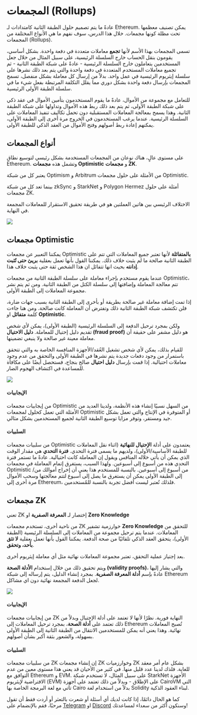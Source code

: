# المجمعات (Rollups)

عادةً ما يتم تصميم حلول الطبقة الثانية كامتدادات لـ Ethereum. يمكن تصنيف معظمها تحت مظلة كونها مجمعات. خلال هذا الدرس، سوف نفهم ما هي الأنواع المختلفة من المجمعات (Rollups).

تسمى المجمعات بهذا الأسم لأنها **تجمع** معاملات متعددة في دفعة واحدة. بشكل أساسي، يقومون بنقل الحساب خارج السلسلة الرئيسية، على سبيل المثال من خلال جعل المستخدمين يتعاملون خارج السلسلة الرئيسية - عادةً على شبكة الطبقة الثانية - ثم تجميع معاملات المستخدم المتعددة في دفعة واحدة والتي يتم بعد ذلك نشرها على سلسلة إيثريوم الرئيسية في عمل واحد. بدلاً من إرسال كل معاملة بشكل منفصل، تسمح المجمعات بإرسال دفعة واحدة بشكل دوري مما يقلل التكلفة المرتبطة بفعل شيء ما في سلسلة الطبقة الأولى الرئيسية.

للتعامل مع مجموعة من الأموال، عادةً ما يقوم المستخدمون بتأمين الأموال في عقد ذكي على شبكة الطبقة الأولى، ثم يتم بعد ذلك ربط هذه الأموال وتداولها على شبكة الطبقة الثانية. وهذا يسمح بمعالجة المعاملات المستقبلية دون تحمل تكاليف تنفيذ المعاملات على السلسلة الرئيسية. عندما يرغب المستخدمون في الخروج مرة أخرى إلى الطبقة الأولى، يمكنهم إعادة ربط أصولهم وفتح الأموال من العقد الذكي للطبقة الأولى.

## أنواع المجمعات

على مستوى عالٍ، هناك نوعان من المجمعات المستخدمة بشكل رئيسي لتوسيع نطاق Ethereum. وتشمل هذه **مجمعات Optimistic** و **مجمعات ZK**.

يعتبر كل من شبكة Optimism و Arbitrum من الأمثلة على حلول مجمعات Optimistic.

بينما تعد كل من شبكة zkSync و StarkNet و Polygon Hermez أمثلة على حلول مجمعات ZK.

الاختلاف الرئيسي بين هاتين العملتين هو في طريقة تحقيق الاستقرار للمعاملات المجمعة في النهاية.

<img src="https://www.web3arabs.com/courses/layers/rollup-types.png"/>

## مجمعات Optimistic

يمكننا التعبير عن مجمعات Optimistic **بالمتفائلة** لأنها تعتبر جميع المعاملات التي تتم على الطبقة الثانية صالحة ما لم يثبت خلاف ذلك. يمكننا القول بأنها تعمل بعقلية **بريئ حتى تُثبت إدانته** بحيث انها تتفائل ان هذا الشخص ثقة حتى يثبت خلاف هذا.

عندما يقوم مستخدم بإجراء معاملة على سلسلة الطبقة الثانية من مجمعات Optimistic، تتم معالجة المعاملة وإضافتها إلى سلسلة الكتل من الطبقة الثانية. ومن ثم يتم نشر مجموعة المعاملات إلى الطبقة الأولى.

إذا تمت إضافة معاملة غير صالحة بطريقة أو بأخرى إلى الطبقة الثانية بسبب جهات ضارة، فلن تكتشف شبكة الطبقة الثانية ذلك وتفترض أن المعاملة كانت صالحة. ومن هنا جاءت كلمة **متفائل** او **Optimistic**.

ولكن بمجرد ترحيل الدفعة إلى السلسلة الرئيسية (الطبقة الأولى)، يمكن لأي شخص تقديم دليل إحتيال للمعاملة. **دليل الاحتيال (fraud proof)** هو دليل مشفر على حقيقة أن معاملة معينة غير صالحة ولا ينبغي تضمينها.

للقيام بذلك، يمكن لأي شخص تشغيل العُقد/الأجهزة المنافسة الخاصة به والتي تتحقق باستمرار من وجود دفعات جديدة يتم نشرها في الطبقة الأولى والتحقق من عدم وجود معاملات احتيالية. إذا قمت بإرسال **دليل احتيال** صالح بنجاح، فستحصل أيضًا على مكافأة للمساعدة في اكتشاف الهجوم الضار.

<img src="https://www.web3arabs.com/courses/layers/optimism-arbitrum.png"/>

#### الإيجابيات

من إيجابيات مجمعات Optimistic من السهل نسبيًا إنشاء هذه الأنظمة، ولدينا العديد من الأمثلة التي تعمل كحلول لمجمعات Optimistic أو المتوفرة في الإنتاج والتي تعمل بشكل جيد ومستقر، وتوفر مزايا توسيع الطبقة الثانية لجميع المستخدمين بشكل مثالي.

#### السلبيات

من سلبيات مجمعات Optimistic يعتمدون على أدلة **الإحتيال للنهائية** (اثناء نقل المعاملات للطبقة الأساسية/الأولى)، ولديهم ما يسمى فترة التحدي. **فترة التحدي** هي مقدار الوقت الذي يمكن أن يأتي خلاله المنافس ويقول إن المعاملة كانت احتيالية. عادةً ما تستمر فترة التحدي هذه من أسبوع إلى أسبوعين. ولهذا السبب، يستغرق إتمام المعاملة في مجمعات Optimistic من أسبوع إلى أسبوعين. بالنسبة للمستخدم هذا يعني أن إخراج أموالك من/إلى الطبقة الأولى يمكن أن يستغرق ما يصل إلى أسبوع لتتم معالجتها وسحب الأموال مرة أخرى إلى Ethereum، فلذلك تُعتبر ليست أفضل تجربة بالنسبة للمٌستخدمين.

## مجمعات ZK

تعني ZK إختصار لـ **المعرفة الصفرية** او **Zero Knowledge**

من ناحية أخرى، تستخدم مجمعات ZK خوارزمية تشفير **Zero Knowledge** للتحقق من المعاملات. عندما يتم ترحيل مجموعة من المعاملات إلى السلسلة الرئيسية (الطبقة الأولى)، يتحقق العقد الذكي تلقائيًا من صحة الدفعة. يمكننا القول بأنها تعمل بعقلية **لا تثق بأحد، وتحقق**.

بعد إجتياز عملية التحقق، تعتبر مجموعة المعاملات نهائية مثل أي معاملة إيثريوم أخرى.

ويتم تحقيق ذلك من خلال إستخدام **الأدلة الصحة (validity proofs)**، والتي يشار إليها عادةً بإسم **أدلة المعرفة الصفرية**. بمجرد إنشاء الدليل، يتم إرساله إلى شبكة Ethereum لجعل الدفعة المجمعة نهائية دون اي مشاكل.

<img src="https://www.web3arabs.com/courses/layers/zk-rollups.png"/>

#### الإيجابيات

من إيجابيات مجمعات ZK النهاية فورية. نظرًا لأنها لا تعتمد على أدلة الإحتيال وبدلاً من ذلك تعتمد على **أدلة الصحة**، بمجرد ترحيل المعاملات إلى Ethereum تُصبح المعاملات نهائية. وهذا يعني أنه يمكن للمستخدمين الانتقال من الطبقة الثانية إلى الطبقة الأولى بسهولة، والشعور بثقة أكبر بشأن أصولهم.

#### السلبيات

من سلبيات مجمعات ZK إن إنشاء مجمعات ZK وخوارزميات ZK بشكل عام أمر معقد للغاية. فلذك لدينا عدد قليل منها. في كثير من الأحيان قد يعني هذا مستوى معين من عدم التوافق مع Ethereum و EVM. على سبيل المثال، لا تستخدم شبكة StarkNet الأجهزة الافتراضية لإيثريوم (EVM) على الإطلاق - وبدلاً من ذلك تعتمد على أجهزة CairoVM التي تأتي مع لغة البرمجة الخاصة بها Cairo بدلاً من استخدام لغة Solidity لبناء العقود الذكية.

كما هو الحال دائمًا، إذا كانت لديك أي أسئلة أو شعرت بالتعثر أو أردت فقط أن تقول مرحبًا، فقم بالإنضمام على <a href="https://t.me/Web3ArabsDAO" target="_blank">Telegram</a> او <a href="https://discord.gg/ykgUvqMc4Q" target="_blank">Discord</a> وسنكون أكثر من سعداء لمساعدتك!
